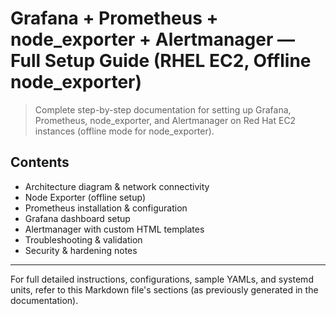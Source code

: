 # Grafana + Prometheus + node_exporter + Alertmanager — Full Setup Guide (RHEL EC2, Offline node_exporter)

> Complete step-by-step documentation for setting up Grafana, Prometheus, node_exporter, and Alertmanager on Red Hat EC2 instances (offline mode for node_exporter).

## Contents
- Architecture diagram & network connectivity
- Node Exporter (offline setup)
- Prometheus installation & configuration
- Grafana dashboard setup
- Alertmanager with custom HTML templates
- Troubleshooting & validation
- Security & hardening notes

---

For full detailed instructions, configurations, sample YAMLs, and systemd units, refer to this Markdown file's sections (as previously generated in the documentation).
